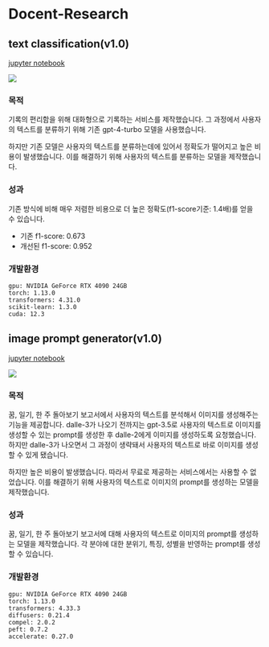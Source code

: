# Docent-Research

## text classification(v1.0)
[jupyter notebook](https://github.com/Docent-Inc/Docent-Research/blob/main/text_classification.ipynb)

![](https://kr.object.ncloudstorage.com/docent/Screenshot%202024-01-25%20at%203.08.44%20PM.png)

### 목적
기록의 편리함을 위해 대화형으로 기록하는 서비스를 제작했습니다. 그 과정에서 사용자의 텍스트를 분류하기 위해 기존 gpt-4-turbo 모델을 사용했습니다.

하지만 기존 모델은 사용자의 텍스트를 분류하는데에 있어서 정확도가 떨어지고 높은 비용이 발생했습니다. 이를 해결하기 위해 사용자의 텍스트를 분류하는 모델을 제작했습니다.

### 성과
기존 방식에 비해 매우 저렴한 비용으로 더 높은 정확도(f1-score기준: 1.4배)를 얻을 수 있습니다.
- 기존 f1-score: 0.673
- 개선된 f1-score: 0.952

### 개발환경
    gpu: NVIDIA GeForce RTX 4090 24GB
    torch: 1.13.0
    transformers: 4.31.0
    scikit-learn: 1.3.0
    cuda: 12.3

## image prompt generator(v1.0)
[jupyter notebook](https://github.com/Docent-Inc/Docent-Research/blob/main/%08image_prompt_generator.ipynb)

![](https://kr.object.ncloudstorage.com/docent/Group%2088.png)

### 목적
꿈, 일기, 한 주 돌아보기 보고서에서 사용자의 텍스트를 분석해서 이미지를 생성해주는 기능을 제공합니다. dalle-3가 나오기 전까지는 gpt-3.5로 사용자의 텍스트로 이미지를 생성할 수 있는 prompt를 생성한 후 dalle-2에게 이미지를 생성하도록 요청했습니다. 하지만 dalle-3가 나오면서 그 과정이 생략돼서 사용자의 텍스트로 바로 이미지를 생성할 수 있게 됐습니다.

하지만 높은 비용이 발생했습니다. 따라서 무료로 제공하는 서비스에서는 사용할 수 없었습니다. 이를 해결하기 위해 사용자의 텍스트로 이미지의 prompt를 생성하는 모델을 제작했습니다.

### 성과
꿈, 일기, 한 주 돌아보기 보고서에 대해 사용자의 텍스트로 이미지의 prompt를 생성하는 모델을 제작했습니다. 각 분야에 대한 분위기, 특징, 성별을 반영하는 prompt를 생성할 수 있습니다.

### 개발환경
    gpu: NVIDIA GeForce RTX 4090 24GB
    torch: 1.13.0
    transformers: 4.33.3
    diffusers: 0.21.4
    compel: 2.0.2
    peft: 0.7.2
    accelerate: 0.27.0